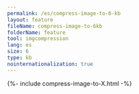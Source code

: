 ```yaml
---
permalink: /es/compress-image-to-6-kb
layout: feature
fileName: compress-image-to-6kb
folderName: feature
tool: imgcompression
lang: es
size: 6
type: kb
nointernationalization: true
---
```

{%- include compress-image-to-X.html -%}
      